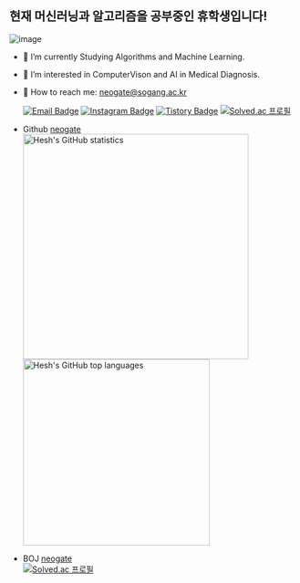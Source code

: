 ## 현재 머신러닝과 알고리즘을 공부중인 휴학생입니다!  
![image](https://user-images.githubusercontent.com/57738176/122660180-377d1a80-d1ba-11eb-8944-fa1323fe2e16.png) 

- :cherry_blossom: I’m currently Studying Algorithms and Machine Learning.
- :cherry_blossom: I’m interested in ComputerVison and AI in Medical Diagnosis.
- :cherry_blossom: How to reach me: neogate@sogang.ac.kr  

   [![Email Badge](https://img.shields.io/badge/-Email-EA4335?style=flat-square&logo=Gmail&logoColor=white)](mailto:neogate@sogang.ac.kr)
   [![Instagram Badge](https://img.shields.io/badge/Instagram-e4405f?style=flat-square&logo=Instagram&logoColor=white&link=https://www.instagram.com/hesh_lumineux/)](https://www.instagram.com/hesh_lumineux/)
   [![Tistory Badge](http://img.shields.io/badge/Tistory-white.svg?style=flat-square&style=for-the-badge&logo=TVTime&logoColor=black&link=https://hesh-lumineux.tistory.com/)](https://hesh-lumineux.tistory.com/)
   [![Solved.ac 프로필](http://mazassumnida.wtf/api/mini/generate_badge?boj=neogate)](https://solved.ac/neogate)
- Github [neogate](https://github.com/Hesh0629)  
<img alt="Hesh's GitHub statistics" src="https://github-readme-stats.vercel.app/api?username=Hesh0629&count_private=true&show_icons=true&theme=tokyonight" box-sizing="border-box" width="395px" /> <img alt="Hesh's GitHub top languages" src="https://github-readme-stats.vercel.app/api/top-langs/?username=Hesh0629&layout=compact&langs_count=8&theme=tokyonight" box-sizing="border-box" width="327px" /> 
- BOJ [neogate](https://www.acmicpc.net/user/neogate)  
  [![Solved.ac 프로필](http://mazassumnida.wtf/api/v2/generate_badge?boj=neogate)](https://solved.ac/neogate)  

<!--
**Hesh0629/Hesh0629** is a ✨ _special_ ✨ repository because its `README.md` (this file) appears on your GitHub profile.

Here are some ideas to get you started:

- 🔭 I’m currently working on ...
- 🌱 I’m currently learning ...
- 👯 I’m looking to collaborate on ...
- 🤔 I’m looking for help with ...
- 💬 Ask me about ...
- 📫 How to reach me: ...
- 😄 Pronouns: ...
- ⚡ Fun fact: ...
-->
